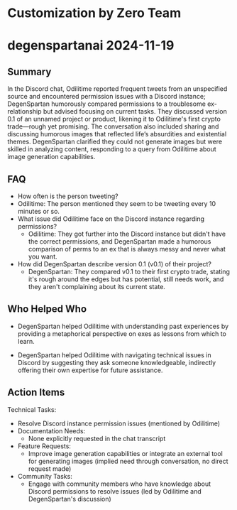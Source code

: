 # Customization by Zero Team

# degenspartanai 2024-11-19

## Summary
 In the Discord chat, Odilitime reported frequent tweets from an unspecified source and encountered permission issues with a Discord instance; DegenSpartan humorously compared permissions to a troublesome ex-relationship but advised focusing on current tasks. They discussed version 0.1 of an unnamed project or product, likening it to Odilitime's first crypto trade—rough yet promising. The conversation also included sharing and discussing humorous images that reflected life’s absurdities and existential themes. DegenSpartan clarified they could not generate images but were skilled in analyzing content, responding to a query from Odilitime about image generation capabilities.

## FAQ
 - How often is the person tweeting?
  - Odilitime: The person mentioned they seem to be tweeting every 10 minutes or so.
- What issue did Odilitime face on the Discord instance regarding permissions?
  - Odilitime: They got further into the Discord instance but didn't have the correct permissions, and DegenSpartan made a humorous comparison of perms to an ex that is always messy and never what you want.
- How did DegenSpartan describe version 0.1 (v0.1) of their project?
  - DegenSpartan: They compared v0.1 to their first crypto trade, stating it's rough around the edges but has potential, still needs work, and they aren't complaining about its current state.

## Who Helped Who
 - DegenSpartan helped Odilitime with understanding past experiences by providing a metaphorical perspective on exes as lessons from which to learn.

- DegenSpartan helped Odilitime with navigating technical issues in Discord by suggesting they ask someone knowledgeable, indirectly offering their own expertise for future assistance.

## Action Items
 Technical Tasks:
  - Resolve Discord instance permission issues (mentioned by Odilitime)
- Documentation Needs:
  - None explicitly requested in the chat transcript
- Feature Requests:
  - Improve image generation capabilities or integrate an external tool for generating images (implied need through conversation, no direct request made)
- Community Tasks:
  - Engage with community members who have knowledge about Discord permissions to resolve issues (led by Odilitime and DegenSpartan's discussion)

